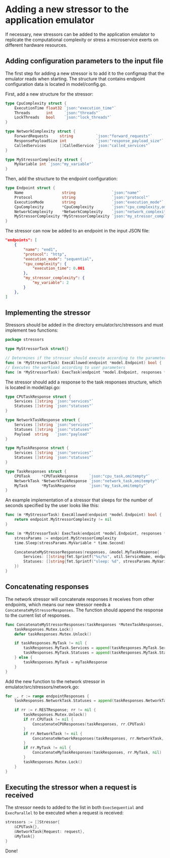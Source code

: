 # Adding a new stressor to the application emulator

If necessary, new stressors can be added to the application emulator to replicate the computational complexity or stress a microservice exerts on different hardware resources.

## Adding configuration parameters to the input file

The first step for adding a new stressor is to add it to the configmap that the emulator reads when starting.
The structure that contains endpoint configuration data is located in model/config.go.

First, add a new structure for the stressor:

```go
type CpuComplexity struct {
    ExecutionTime float32 `json:"execution_time"`
    Threads       int     `json:"threads"`
    LockThreads   bool    `json:"lock_threads"`
}

type NetworkComplexity struct {
    ForwardRequests     string          `json:"forward_requests"`
    ResponsePayloadSize int             `json:"response_payload_size"`
    CalledServices      []CalledService `json:"called_services"`
}

type MyStressorComplexity struct {
    MyVariable int `json:"my_variable"`
}
```

Then, add the structure to the endpoint configuration:

```go
type Endpoint struct {
    Name                 string                `json:"name"`
    Protocol             string                `json:"protocol"`
    ExecutionMode        string                `json:"execution_mode"`
    CpuComplexity        *CpuComplexity        `json:"cpu_complexity,omitempty"`
    NetworkComplexity    *NetworkComplexity    `json:"network_complexity,omitempty"`
    MyStressorComplexity *MyStressorComplexity `json:"my_stressor_complexity,omitempty"`
}
```

The stressor can now be added to an endpoint in the input JSON file:

```json
"endpoints": [
    {
        "name": "end1",
        "protocol": "http",
        "execution_mode": "sequential",
        "cpu_complexity": {
            "execution_time": 0.001
        },
        "my_stressor_complexity": {
            "my_variable": 2
        }
    },
]
```

## Implementing the stressor

Stressors should be added in the directory emulator/src/stressors and must implement two functions:

```go
package stressors

type MyStressorTask struct{}

// Determines if the stressor should execute according to the parameters provided by the user
func (m *MyStressorTask) ExecAllowed(endpoint *model.Endpoint) bool { ... }
// Executes the workload according to user parameters
func (m *MyStressorTask) ExecTask(endpoint *model.Endpoint, responses *MutexTaskResponses) { ... }
```

The stressor should add a response to the task responses structure, which is located in model/api.go:

```go
type CPUTaskResponse struct {
    Services []string `json:"services"`
    Statuses []string `json:"statuses"`
}

type NetworkTaskResponse struct {
    Services []string `json:"services"`
    Statuses []string `json:"statuses"`
    Payload  string   `json:"payload"`
}

type MyTaskResponse struct {
    Services []string `json:"services"`
    Statuses []string `json:"statuses"`
}

type TaskResponses struct {
    CPUTask     *CPUTaskResponse     `json:"cpu_task,omitempty"`
    NetworkTask *NetworkTaskResponse `json:"network_task,omitempty"`
    MyTask      *MyTaskResponse      `json:"my_task,omitempty"`
}
```

An example implementation of a stressor that sleeps for the number of seconds specified by the user looks like this:

```go
func (m *MyStressorTask) ExecAllowed(endpoint *model.Endpoint) bool {
    return endpoint.MyStressorComplexity != nil
}

func (m *MyStressorTask) ExecTask(endpoint *model.Endpoint, responses *MutexTaskResponses) {
    stressParams := endpoint.MyStressorComplexity
    time.Sleep(stressParams.MyVariable * time.Second)

    ConcatenateMyStressorResponses(responses, &model.MyTaskResponse{
        Services: []string{fmt.Sprintf("%s/%s", util.ServiceName, endpoint.Name)},
        Statuses: []string{fmt.Sprintf("sleep: %d", stressParams.MyVariable)},
    })
}
```

## Concatenating responses

The network stressor will concatenate responses it receives from other endpoints, which means our new stressor needs a `ConcatenateMyStressorResponses`. The function should append the response to the current list of responses.

```go
func ConcatenateMyStressorResponses(taskResponses *MutexTaskResponses, myTaskResponse *model.MyTaskResponse) {
    taskResponses.Mutex.Lock()
    defer taskResponses.Mutex.Unlock()

    if taskResponses.MyTask != nil {
        taskResponses.MyTask.Services = append(taskResponses.MyTask.Services, myTaskResponse.Services...)
        taskResponses.MyTask.Statuses = append(taskResponses.MyTask.Statuses, myTaskResponse.Statuses...)
    } else {
        taskResponses.MyTask = myTaskResponse
    }
}
```

Add the new function to the network stressor in emulator/src/stressors/network.go:

```go
for _, r := range endpointResponses {
    taskResponses.NetworkTask.Statuses = append(taskResponses.NetworkTask.Statuses, r.Status)

    if rr := r.RESTResponse; rr != nil {
        taskResponses.Mutex.Unlock()
        if rr.CPUTask != nil {
            ConcatenateCPUResponses(taskResponses, rr.CPUTask)
        }
        if rr.NetworkTask != nil {
            ConcatenateNetworkResponses(taskResponses, rr.NetworkTask, nil)
        }
        if rr.MyTask != nil {
            ConcatenateMyTaskResponses(taskResponses, rr.MyTask, nil)
        }
        taskResponses.Mutex.Lock()
    }
}
```

## Executing the stressor when a request is received

The stressor needs to added to the list in both `ExecSequential` and `ExecParallel` to be executed when a request is received:

```go
stressors := []Stressor{
    &CPUTask{},
    &NetworkTask{Request: request},
    &MyTask{}
}
```

Done!
